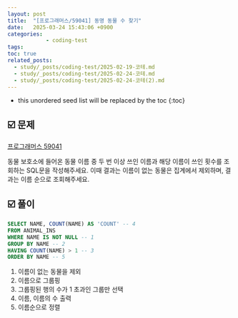 ```yaml
---
layout: post
title:  "[프로그래머스/59041] 동명 동물 수 찾기"
date:   2025-03-24 15:43:06 +0900
categories: 
            - coding-test
tags:        
toc: true
related_posts:
  - study/_posts/coding-test/2025-02-19-코테.md
  - study/_posts/coding-test/2025-02-24-코테.md
  - study/_posts/coding-test/2025-02-24-코테(2).md
---
```

* this unordered seed list will be replaced by the toc
{:toc}

## ☑️ 문제

[프로그래머스 59041](https://school.programmers.co.kr/learn/courses/30/lessons/59041)

동물 보호소에 들어온 동물 이름 중 두 번 이상 쓰인 이름과 해당 이름이 쓰인 횟수를 조회하는 SQL문을 작성해주세요. 이때 결과는 이름이 없는 동물은 집계에서 제외하며, 결과는 이름 순으로 조회해주세요.

## ☑️ 풀이

```sql
SELECT NAME, COUNT(NAME) AS 'COUNT' -- 4
FROM ANIMAL_INS
WHERE NAME IS NOT NULL -- 1
GROUP BY NAME -- 2
HAVING COUNT(NAME) > 1 -- 3
ORDER BY NAME -- 5
```
1. 이름이 없는 동물을 제외
2. 이름으로 그룹핑
3. 그룹핑된 행의 수가 1 초과인 그룹만 선택
4. 이름, 이름의 수 출력
5. 이름순으로 정렬